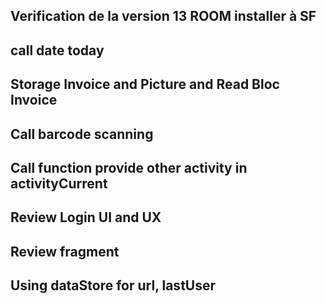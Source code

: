 ## Verification de la version 13 ROOM installer à SF
## call date today
## Storage Invoice and Picture and Read Bloc Invoice
## Call barcode scanning
## Call function provide other activity in activityCurrent
## Review Login UI and UX
## Review fragment
## Using dataStore for url, lastUser
##